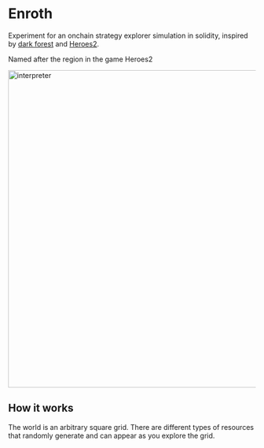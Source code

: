 # Enroth
Experiment for an onchain strategy explorer simulation in solidity, inspired by [dark forest](https://zkga.me/) and [Heroes2](https://en.wikipedia.org/wiki/Heroes_of_Might_and_Magic_II).

Named after the region in the game Heroes2

<img width="645" alt="interpreter" src="https://user-images.githubusercontent.com/9449596/200182552-cf5387a6-20a6-4d1f-875b-3d1a62dd4c53.png">


## How it works
The world is an arbitrary square grid. There are different types of resources that randomly generate and can appear as you explore the grid.


